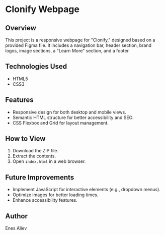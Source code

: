 # Clonify Webpage

## Overview
This project is a responsive webpage for "Clonify," designed based on a provided Figma file. It includes a navigation bar, header section, brand logos, image sections, a "Learn More" section, and a footer.

## Technologies Used
- HTML5
- CSS3

## Features
- Responsive design for both desktop and mobile views.
- Semantic HTML structure for better accessibility and SEO.
- CSS Flexbox and Grid for layout management.

## How to View
1. Download the ZIP file.
2. Extract the contents.
3. Open `index.html` in a web browser.

## Future Improvements
- Implement JavaScript for interactive elements (e.g., dropdown menus).
- Optimize images for better loading times.
- Enhance accessibility features.

## Author
Enes Aliev
